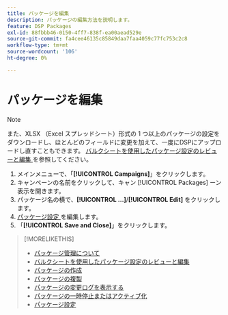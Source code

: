 ```yaml
---
title: パッケージを編集
description: パッケージの編集方法を説明します。
feature: DSP Packages
exl-id: 88fbbb46-0150-4ff7-838f-ea00aead529e
source-git-commit: fa4cee46135c85849daa7faa4059c77fc753c2c8
workflow-type: tm+mt
source-wordcount: '106'
ht-degree: 0%

---
```


# パッケージを編集

>[!NOTE]
>
>また、XLSX （Excel スプレッドシート）形式の 1 つ以上のパッケージの設定をダウンロードし、ほとんどのフィールドに変更を加えて、一度にDSPにアップロードし直すこともできます。 [ バルクシートを使用したパッケージ設定のレビューと編集 ](package-qa.md) を参照してください。

1. メインメニューで、「**[!UICONTROL Campaigns]**」をクリックします。
1. キャンペーンの名前をクリックして、キャン [!UICONTROL Packages] ーン表示を開きます。
1. パッケージ名の横で、**[!UICONTROL ...]**/**[!UICONTROL Edit]** をクリックします。
1. [ パッケージ設定 ](package-settings.md) を編集します。
1. 「**[!UICONTROL Save and Close]**」をクリックします。

>[!MORELIKETHIS]
>
>* [ パッケージ管理について ](package-about.md)
>* [ バルクシートを使用したパッケージ設定のレビューと編集 ](/help/dsp/campaign-management/packages/package-qa.md)
>* [ パッケージの作成 ](package-create.md)
>* [ パッケージの複製 ](package-duplicate.md)
>* [ パッケージの変更ログを表示する ](package-change-log.md)
>* [ パッケージの一時停止またはアクティブ化 ](package-pause-activate.md)
>* [ パッケージ設定 ](package-settings.md)
